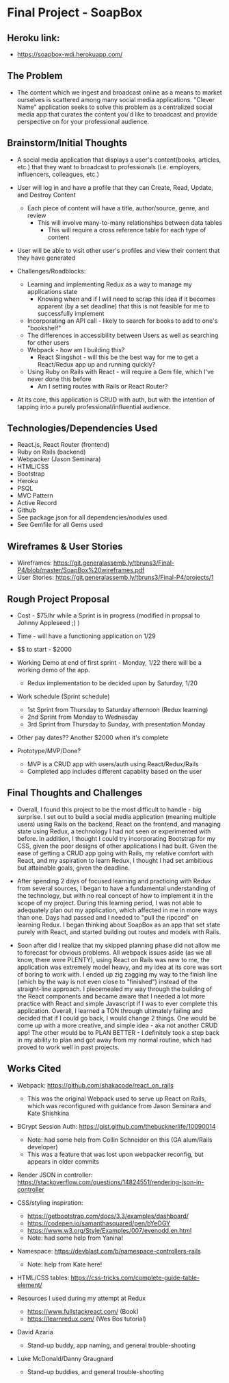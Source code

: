 # Final Project - SoapBox

## Heroku link:

* https://soapbox-wdi.herokuapp.com/

## The Problem

* The content which we ingest and broadcast online as a means to market ourselves is scattered among many social media applications. "Clever Name" application seeks to solve this problem as a centralized social media app that curates the content you'd like to broadcast and provide perspective on for your professional audience.

## Brainstorm/Initial Thoughts

* A social media application that displays a user's content(books, articles, etc.) that they want to broadcast to professionals (i.e. employers, influencers, colleagues, etc.)

* User will log in and have a profile that they can Create, Read, Update, and Destroy Content
    * Each piece of content will have a title, author/source, genre, and review
        * This will involve many-to-many relationships between data tables
            * This will require a cross reference table for each type of content

* User will be able to visit other user's profiles and view their content that they have generated

* Challenges/Roadblocks:
    * Learning and implementing Redux as a way to manage my applications state
        * Knowing when and if I will need to scrap this idea if it becomes apparent (by a set deadline) that this is not feasible for me to successfully implement
    * Incorporating an API call - likely to search for books to add to one's "bookshelf"
    * The differences in accessibility between Users as well as searching for other users
    * Webpack - how am I building this?
        * React Slingshot - will this be the best way for me to get a React/Redux app up and running quickly?
    * Using Ruby on Rails with React - will require a Gem file, which I've never done this before
        * Am I setting routes with Rails or React Router?

* At its core, this application is CRUD with auth, but with the intention of tapping into a purely professional/influential audience.

## Technologies/Dependencies Used

* React.js, React Router (frontend)
* Ruby on Rails (backend)
* Webpacker (Jason Seminara)
* HTML/CSS
* Bootstrap
* Heroku
* PSQL
* MVC Pattern
* Active Record
* Github
* See package.json for all dependencies/nodules used
* See Gemfile for all Gems used

## Wireframes & User Stories

* Wireframes: https://git.generalassemb.ly/tbruns3/Final-P4/blob/master/SoapBox%20wireframes.pdf
* User Stories: https://git.generalassemb.ly/tbruns3/Final-P4/projects/1

## Rough Project Proposal

* Cost - $75/hr while a Sprint is in progress (modified in propsal to Johnny Appleseed ;) )

* Time - will have a functioning application on 1/29

* $$ to start - $2000

* Working Demo at end of first sprint - Monday, 1/22 there will be a working demo of the app.
    * Redux implementation to be decided upon by Saturday, 1/20

* Work schedule (Sprint schedule)
    * 1st Sprint from Thursday to Saturday afternoon (Redux learning)
    * 2nd Sprint from Monday to Wednesday
    * 3rd Sprint from Thursday to Sunday, with presentation Monday

* Other pay dates?? Another $2000 when it's complete

* Prototype/MVP/Done?
    * MVP is a CRUD app with users/auth using React/Redux/Rails
    * Completed app includes different capablity based on the user


## Final Thoughts and Challenges

* Overall, I found this project to be the most difficult to handle - big surprise. I set out to build a social media application (meaning multiple users) using Rails on the backend, React on the frontend, and managing state using Redux, a technology I had not seen or experimented with before. In addition, I thought I could try incorporating Bootstrap for my CSS, given the poor designs of other applications I had built. Given the ease of getting a CRUD app going with Rails, my relative comfort with React, and my aspiration to learn Redux, I thought I had set ambitious but attainable goals, given the deadline.

* After spending 2 days of focused learning and practicing with Redux from several sources, I began to have a fundamental understanding of the technology, but with no real concept of how to implement it in the scope of my project. During this learning period, I was not able to adequately plan out my application, which affected in me in more ways than one. Days had passed and I needed to "pull the ripcord" on learning Redux. I began thinking about SoapBox as an app that set state purely with React, and started building out routes and models with Rails.

* Soon after did I realize that my skipped planning phase did not allow me to forecast for obvious problems. All webpack issues aside (as we all know, there were PLENTY), using React on Rails was new to me, the application was extremely model heavy, and my idea at its core was sort of boring to work with. I ended up zig zagging my way to the finish line (which by the way is not even close to "finished") instead of the straight-line approach. I piecemealed my way through the building of the React components and became aware that I needed a lot more practice with React and simple Javascript if I was to ever complete this application. Overall, I learned a TON through ultimately failing and decided that if I could go back, I would change 2 things. One would be come up with a more creative, and simple idea - aka not another CRUD app! The other would be to PLAN BETTER - I definitely took a step back in my ability to plan and got away from my normal routine, which had proved to work well in past projects. 
    
## Works Cited

* Webpack: https://github.com/shakacode/react_on_rails
    * This was the original Webpack used to serve up React on Rails, which was reconfigured with guidance from Jason Seminara and Kate Shishkina

* BCrypt Session Auth: https://gist.github.com/thebucknerlife/10090014
    * Note: had some help from Collin Schneider on this (GA alum/Rails developer)
    * This was a feature that was lost upon webpacker reconfig, but appears in older commits

* Render JSON in controller: https://stackoverflow.com/questions/14824551/rendering-json-in-controller

* CSS/styling inspiration: 
    * https://getbootstrap.com/docs/3.3/examples/dashboard/
    * https://codepen.io/samanthasquared/pen/bYeOGY
    * https://www.w3.org/Style/Examples/007/evenodd.en.html
    * Note: had some help from Yanina!

* Namespace: https://devblast.com/b/namespace-controllers-rails
    * Note: help from Kate here!

* HTML/CSS tables: https://css-tricks.com/complete-guide-table-element/

* Resources I used during my attempt at Redux
    * https://www.fullstackreact.com/ (Book)
    * https://learnredux.com/ (Wes Bos tutorial)

* David Azaria
    * Stand-up buddy, app naming, and general trouble-shooting

* Luke McDonald/Danny Graugnard
    * Stand-up buddies, and general trouble-shooting

